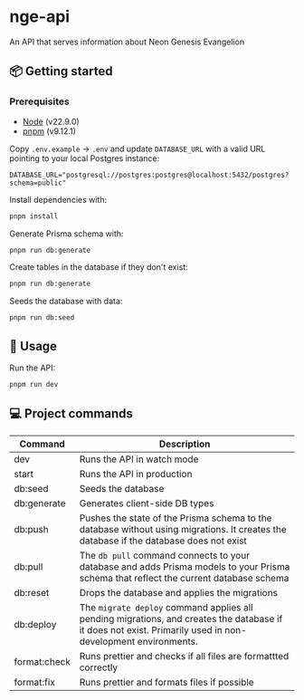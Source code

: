 # nge-api

An API that serves information about Neon Genesis Evangelion

## 📦 Getting started

### Prerequisites

- [Node](https://nodejs.org/en/download/package-manager) (v22.9.0)
- [pnpm](https://pnpm.io/installation) (v9.12.1)

Copy `.env.example` → `.env` and update `DATABASE_URL` with a valid URL pointing to your local Postgres instance:

```
DATABASE_URL="postgresql://postgres:postgres@localhost:5432/postgres?schema=public"
```

Install dependencies with:

```bash
pnpm install
```

Generate Prisma schema with:

```bash
pnpm run db:generate
```

Create tables in the database if they don't exist:

```bash
pnpm run db:generate
```

Seeds the database with data:

```bash
pnpm run db:seed
```

## 🥑 Usage

Run the API:

```zsh
pnpm run dev
```

## 💻 Project commands

| Command      | Description                                                                                                                                                 |
| ------------ | ----------------------------------------------------------------------------------------------------------------------------------------------------------- |
| dev          | Runs the API in watch mode                                                                                                                                  |
| start        | Runs the API in production                                                                                                                                  |
| db:seed      | Seeds the database                                                                                                                                          |
| db:generate  | Generates client-side DB types                                                                                                                              |
| db:push      | Pushes the state of the Prisma schema to the database without using migrations. It creates the database if the database does not exist                      |
| db:pull      | The `db pull` command connects to your database and adds Prisma models to your Prisma schema that reflect the current database schema                       |
| db:reset     | Drops the database and applies the migrations                                                                                                               |
| db:deploy    | The `migrate deploy` command applies all pending migrations, and creates the database if it does not exist. Primarily used in non-development environments. |
| format:check | Runs prettier and checks if all files are formattted correctly                                                                                              |
| format:fix   | Runs prettier and formats files if possible                                                                                                                 |
